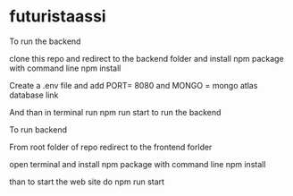 # futuristaassi

To run the backend

clone this repo and redirect to the backend folder and install npm package with command line npm install

Create a .env file and add PORT= 8080 and MONGO = mongo atlas database link

And than in terminal run npm run start to run the backend

To run backend

From root folder of repo redirect to the frontend forlder

open terminal and install npm package with command line npm install

than to start the web site do npm run start
